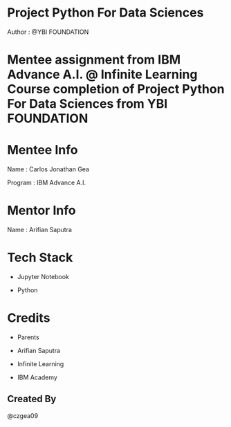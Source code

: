 # Project Python For Data Sciences

Author : @YBI FOUNDATION

# Mentee assignment from IBM Advance A.I. @ Infinite Learning Course completion of Project Python For Data Sciences from YBI FOUNDATION

# Mentee Info

Name : Carlos Jonathan Gea

Program : IBM Advance A.I.

# Mentor Info

Name : Arifian Saputra

# Tech Stack

- Jupyter Notebook

- Python

# Credits

- Parents

- Arifian Saputra

- Infinite Learning

- IBM Academy

## Created By

@czgea09
